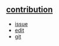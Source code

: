 ## [contribution](http://contribution.softreck.dev)

+ [issue](https://github.com/telemonit/strategy/issues/new)
+ [edit](https://github.com/telemonit/strategy/edit/main/README.md)
+ [git](https://github.com/telemonit/) 
